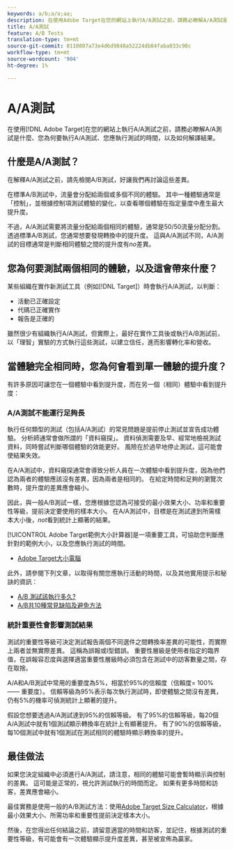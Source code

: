 ```yaml
---
keywords: a/b;a/a;aa;
description: 在使用Adobe Target在您的網站上執行A/A測試之前，請務必瞭解A/A測試是什麼、您為何可能想執行A/A測試、您應執行測試的時間，以及如何解譯結果。
title: A/A測試
feature: A/B Tests
translation-type: tm+mt
source-git-commit: 8110807a73e4d6d9848a52224db04faba033c98c
workflow-type: tm+mt
source-wordcount: '904'
ht-degree: 1%

---
```



# A/A測試

在使用[!DNL Adobe Target]在您的網站上執行A/A測試之前，請務必瞭解A/A測試是什麼、您為何要執行A/A測試、您應執行測試的時間，以及如何解譯結果。

## 什麼是A/A測試？

在解釋A/A測試之前，請先檢閱A/B測試，好讓我們再討論這些差異。

在標準A/B測試中，流量會分配給兩個或多個不同的體驗。 其中一種體驗通常是「控制」，並根據控制項測試體驗的變化，以查看哪個體驗在指定量度中產生最大提升度。

不過，A/A測試需要將流量分配給兩個相同的體驗，通常是50/50流量分配分割。 透過標準A/B測試，您通常想要發現轉換中的提升度。 這與A/A測試不同，A/A測試的目標通常是判斷相同體驗之間的提升度有&#x200B;*no*&#x200B;差異。

## 您為何要測試兩個相同的體驗，以及這會帶來什麼？

某些組織在實作新測試工具（例如[!DNL Target]）時會執行A/A測試，以判斷：

* 活動已正確設定
* 代碼已正確實作
* 報告是正確的

雖然很少有組織執行A/A測試，但實際上，最好在實作工具後或執行A/B測試前，以「理智」實驗的方式執行這些測試，以建立信任，進而影響轉化率和營收。

## 當體驗完全相同時，您為何會看到單一體驗的提升度？

有許多原因可讓您在一個體驗中看到提升度，而在另一個（相同）體驗中看到提升度：

### A/A測試不能運行足夠長

執行任何類型的測試（包括A/A測試）的常見問題是提前停止測試並宣告成功體驗。 分析師通常會做所謂的「資料窺探」。 資料偵測需要及早、經常地檢視測試資料，同時嘗試判斷哪個體驗的效能更好。 風險在於過早地停止測試，這可能會使結果失效。

在A/A測試中，資料窺探通常會導致分析人員在一次體驗中看到提升度，因為他們認為兩者的體驗應該沒有差異，因為兩者是相同的。 在給定時間和足夠的瀏覽次數時，提升度的差異應會縮小。

因此，與一般A/B測試一樣，您應根據您認為可接受的最小效果大小、功率和重要性等級，提前決定要使用的樣本大小。 在A/A測試中，目標是在測試達到所需樣本大小後，*not*&#x200B;看到統計上顯著的結果。

[!UICONTROL Adobe Target範例大小計算器]是一項重要工具，可協助您判斷應針對的範例大小，以及您應執行測試的時間。

* [Adobe Target大小電腦](/help/c-activities/t-test-ab/sample-size-determination.md#section_6B8725BD704C4AFE939EF2A6B6E834E6)

此外，請參閱下列文章，以取得有關您應執行活動的時間，以及其他實用提示和秘訣的資訊：

* [A/B 測試該執行多久?](/help/c-activities/t-test-ab/sample-size-determination.md)
* [A/B共10種常見缺陷及避免方法](/help/c-activities/t-test-ab/common-ab-testing-pitfalls.md)

### 統計重要性會影響測試結果

測試的重要性等級可決定測試報告兩個不同選件之間轉換率差異的可能性，而實際上兩者並無實際差異。 這稱為誤報或I型錯誤。 重要性層級是使用者指定的臨界值，在誤報容忍度與選擇適當重要性層級時必須包含在測試中的訪客數量之間，存在取捨。

A/A和A/B測試中常用的重要度為5%，相當於95%的信賴度（信賴度= 100% —— 重要度）。 信賴等級為95%表示每次執行測試時，即使體驗之間沒有差異，仍有5%的機率可偵測統計上顯著的提升。

假設您想要透過A/A測試達到95%的信賴等級。 有了95%的信賴等級，每20個A/A測試中就有1個測試顯示轉換率在統計上有顯著提升。 有了90%的信賴等級，每10個測試中就有1個測試在測試相同的體驗時顯示轉換率的提升。

## 最佳做法

如果您決定組織中必須進行A/A測試，請注意，相同的體驗可能會暫時顯示與控制的差異。 這可能是正常的，視允許測試執行的時間而定。 如果有更多時間和訪客，差異應會縮小。

最佳實務是使用一般的A/B測試方法：使用[Adobe Target Size Calculator](/help/c-activities/t-test-ab/sample-size-determination.md#section_6B8725BD704C4AFE939EF2A6B6E834E6)，根據最小效果大小、所需功率和重要性提前決定樣本大小。

然後，在您得出任何結論之前，請留意適當的時間和訪客，並記住，根據測試的重要性等級，有可能會有一次體驗顯示提升度差異，甚至被宣佈為贏家。
